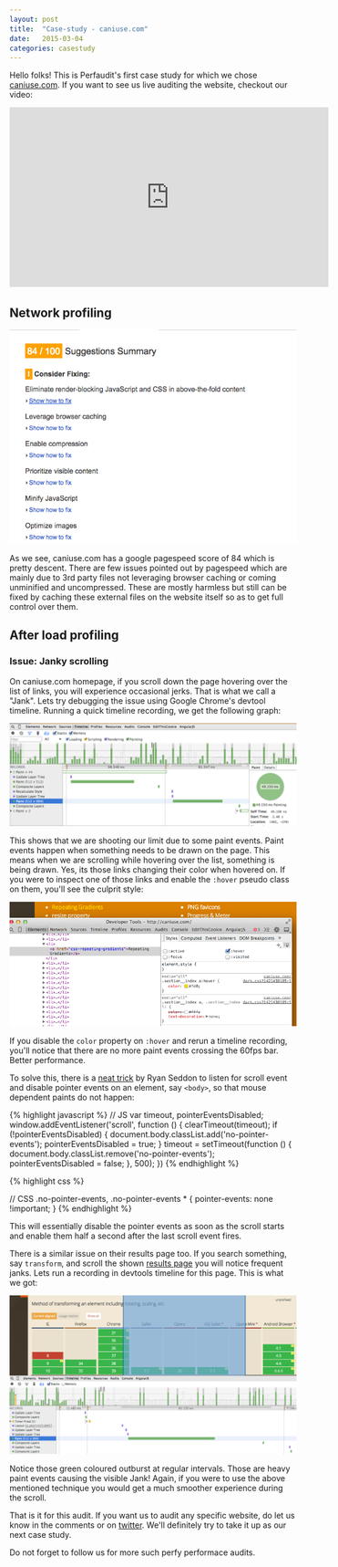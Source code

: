 ```yaml
---
layout: post
title:  "Case-study - caniuse.com"
date:   2015-03-04
categories: casestudy
---
```


Hello folks! This is Perfaudit's first case study for which we chose [caniuse.com](http://caniuse.com/). If you want to see us live auditing the website, checkout our video:

<iframe width="560" height="315" src="https://www.youtube.com/watch?v=VyHKIMORH_k" frameborder="0" allowfullscreen></iframe>

## Network profiling
![Google pagespeed issues](/images/2015/03/caniuse-pagespeed.png)

As we see, caniuse.com has a google pagespeed score of 84 which is pretty descent. There are few issues pointed out by pagespeed which are mainly due to 3rd party files not leveraging browser caching or coming unminified and uncompressed. These are mostly harmless but still can be fixed by caching these external files on the website itself so as to get full control over them.

## After load profiling

### Issue: Janky scrolling

On caniuse.com homepage, if you scroll down the page hovering over the list of links, you will experience occasional jerks. That is what we call a "Jank". Lets try debugging the issue using Google Chrome's devtool timeline. Running a quick timeline recording, we get the
following graph:

![Paint janks](/images/2015/03/caniuse-paint-janks.png)

This shows that we are shooting our limit due to some paint events. Paint events happen when something needs to be drawn on the page. This means when we are scrolling while hovering over the list, something is being drawn. Yes, its those links changing their color when hovered on. If you were to inspect one of those links and enable the `:hover` pseudo class on them, you'll see the culprit style:

![Jank causing CSS](/images/2015/03/caniuse-jank-causing-css.png)

If you disable the `color` property on `:hover` and rerun a timeline recording, you'll notice that there are no more paint events crossing the 60fps bar. Better performance.

To solve this, there is a [neat trick](http://www.thecssninja.com/css/pointer-events-60fps) by Ryan Seddon to listen for scroll event and disable pointer events on an element, say `<body>`, so that mouse dependent paints do not happen:

{% highlight javascript %}
// JS
var timeout, pointerEventsDisabled;
window.addEventListener('scroll', function () {
	clearTimeout(timeout);
	if (!pointerEventsDisabled) {
		document.body.classList.add('no-pointer-events');
		pointerEventsDisabled = true;
	}
	timeout = setTimeout(function () {
		document.body.classList.remove('no-pointer-events');
		pointerEventsDisabled = false;
	}, 500);
})
{% endhighlight %}

{% highlight css %}

// CSS
.no-pointer-events,
.no-pointer-events * {
	pointer-events: none !important;
}
{% endhighlight %}

This will essentially disable the pointer events as soon as the scroll starts and enable them half a second after the last scroll event fires.

There is a similar issue on their results page too. If you search something, say `transform`, and scroll the shown [results page](http://caniuse.com/#search=transform) you will notice frequent janks. Lets run a recording in devtools timeline for this page. This is what we got:

![Result page timeline](/images/2015/03/caniuse-result-page-timeline.png)

Notice those green coloured outburst at regular intervals. Those are heavy paint events causing the visible Jank! Again, if you were to use the above mentioned technique you would get a much smoother experience during the scroll.

That is it for this audit. If you want us to audit any specific website, do let us know in the comments or on [twitter](https://twitter.com/perfaudit). We'll definitely try to take it up as our next case study.

Do not forget to follow us for more such perfy performace audits.




